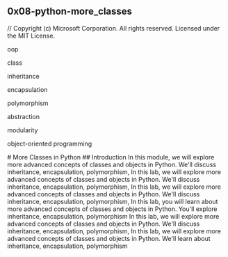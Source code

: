 ## 0x08-python-more_classes
// Copyright (c) Microsoft Corporation. All rights reserved. Licensed under the MIT License.
<p> oop
</p><p> class
</p><p> inheritance
</p><p> encapsulation
</p><p> polymorphism
</p><p> abstraction
</p><p> modularity
</p><p> object-oriented programming
<p>
# More Classes in Python
## Introduction
In this module, we will explore more advanced concepts of classes and objects in Python. We'll discuss inheritance, encapsulation, polymorphism,
In this lab, we will explore more advanced concepts of classes and objects in Python. We'll discuss inheritance, encapsulation, polymorphism,
In this lab, we will explore more advanced concepts of classes and objects in Python. We'll discuss inheritance, encapsulation, polymorphism,
In this lab, you will learn about more advanced concepts of classes and objects in Python. You'll explore inheritance, encapsulation, polymorphism
In this lab, we will explore more advanced concepts of classes and objects in Python. We'll discuss inheritance, encapsulation, polymorphism,
In this lab, we will explore more advanced concepts of classes and objects in Python. We'll learn about inheritance, encapsulation, polymorphism
